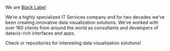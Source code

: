 We are [Black Label](https://blacklabel.net/)

We’re a highly specialized IT Services company and for two decades we’ve been creating innovative data visualization solutions. We’ve worked with over 160 clients from around the world as consultants and developers of dataviz-rich interfaces and apps.

Check or repositories for interesting data visualisation solutions!

